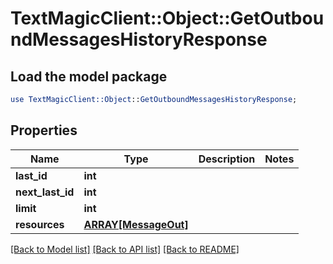 # TextMagicClient::Object::GetOutboundMessagesHistoryResponse

## Load the model package
```perl
use TextMagicClient::Object::GetOutboundMessagesHistoryResponse;
```

## Properties
Name | Type | Description | Notes
------------ | ------------- | ------------- | -------------
**last_id** | **int** |  | 
**next_last_id** | **int** |  | 
**limit** | **int** |  | 
**resources** | [**ARRAY[MessageOut]**](MessageOut.md) |  | 

[[Back to Model list]](../README.md#documentation-for-models) [[Back to API list]](../README.md#documentation-for-api-endpoints) [[Back to README]](../README.md)


